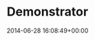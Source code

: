 ---
title:		"Demonstrator"
type:		"photos"
mediatype:		"upload"
location:		"Berlin, Germany"
date:		"2014-06-28 16:08:49+00:00"
album:		"city"
filename:		"berlin-demonstration-lying-down.md"
series:		"demonstrations"
cl_public_id:		"city/berlin-demonstration-lying-down"
cl_version:		1497000190
format:		"tiff"
bytes:		2490064
width:		961
height:		1440
colours:
- "#88827E"
- "#76777D"
- "#211F1D"
- "#202024"
- "#7C8285"
- "#C9BEB7"
- "#242829"
- "#CBD7DC"
- "#2A1C18"
- "#11131A"
- "#7D797C"
- "#CDD1DB"
- "#0184E5"
- "#8A8A83"
- "#2F2A1D"
- "#13191D"
- "#212714"
- "#785645"
- "#808782"
- "#58768D"
- "#161F12"
- "#C2C2B8"
- "#7AA4C3"
- "#D19D85"
- "#7B684F"
- "#4F617E"
- "#C4CAC7"
- "#010206"
exposure_mode:		"Auto"
program:		"Program AE"
aperture:		"3.2"
focal_length:		"70.0 mm"
iso:		"100"
shutter_speed:		"1/640"
metering:		"Multi-segment"
flash:		"Off, Did not fire"
white_balance:		"Custom"
colour_temp:		"5100"
has_crop:		"false"
orientation:		"Horizontal (normal)"
camera_model:		"NIKON D800"
lens_info:		"70-200mm f/2.8"
artist:		"No artist info"
x_resolution:		"300"
y_resolution:		"300"
---